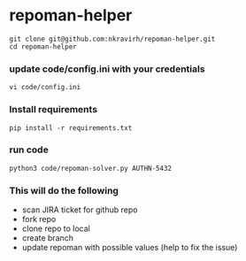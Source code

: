 # repoman-helper

```
git clone git@github.com:nkravirh/repoman-helper.git
cd repoman-helper
```

### update code/config.ini with your credentials
```
vi code/config.ini
```

### Install requirements 

```
pip install -r requirements.txt
```

### run code
```
python3 code/repoman-solver.py AUTHN-5432
```

### This will do the following
* scan JIRA ticket for github repo
* fork repo
* clone repo to local
* create branch
* update repoman with possible values (help to fix the issue)



